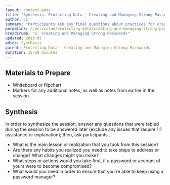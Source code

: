 ```yaml
---
layout: content-page
title: "Synthesis: Protecting Data - Creating and Managing Strong Passwords"
author: CC
summary: "Participants ask any final questions about practices for creating and managing strong passwords, and trainers review with participants what they have learned and how they can put these techniques into practice."
permalink: /curriculum/protecting-data/creating-and-managing-strong-passwords/synthesis/synthesis-creating-and-managing-strong-passwords
breadcrumb: "S: Creating and Managing Strong Passwords"
updated: 2016-05
adids: Synthesis
parent: Protecting Data - Creating and Managing Strong Passwords
duration: 15-20 minutes
---
```


## Materials to Prepare
- Whiteboard or flipchart
- Markers for any additional notes, as well as notes from earlier in the session

## Synthesis
In order to synthesize the session, answer any questions that were tabled during the session to be answered later (exclude any issues that require 1:1 assistance or explanation); then, ask participants...
- What is the main lesson or realization that you took from this session?
- Are there any habits you realized you need to take steps to address or change? What changes might you make?
- What steps or actions would you take first, if a password or account of yours were to become compromised?
- What would you need in order to ensure that you're able to keep using a password manager?

